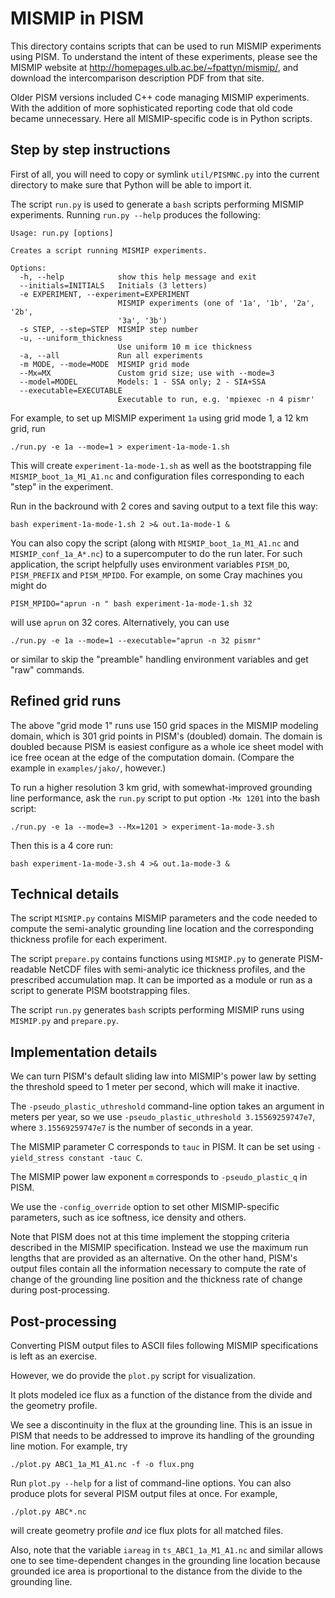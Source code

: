 MISMIP in PISM
==============

This directory contains scripts that can be used to run MISMIP experiments using PISM.  To understand the intent of these experiments, please see the MISMIP website at http://homepages.ulb.ac.be/~fpattyn/mismip/, and download the intercomparison description PDF from that site.

Older PISM versions included C++ code managing MISMIP experiments. With the addition of more sophisticated reporting code that old code became unnecessary.  Here all MISMIP-specific code is in Python scripts.

Step by step instructions
-------------------------

First of all, you will need to copy or symlink `util/PISMNC.py` into the
current directory to make sure that Python will be able to import it.

The script `run.py` is used to generate a `bash` scripts performing MISMIP
experiments.  Running `run.py --help` produces the following:

    Usage: run.py [options]

    Creates a script running MISMIP experiments.

    Options:
      -h, --help            show this help message and exit
      --initials=INITIALS   Initials (3 letters)
      -e EXPERIMENT, --experiment=EXPERIMENT
                            MISMIP experiments (one of '1a', '1b', '2a', '2b',
                            '3a', '3b')
      -s STEP, --step=STEP  MISMIP step number
      -u, --uniform_thickness
                            Use uniform 10 m ice thickness
      -a, --all             Run all experiments
      -m MODE, --mode=MODE  MISMIP grid mode
      --Mx=MX               Custom grid size; use with --mode=3
      --model=MODEL         Models: 1 - SSA only; 2 - SIA+SSA
      --executable=EXECUTABLE
                            Executable to run, e.g. 'mpiexec -n 4 pismr'

For example, to set up MISMIP experiment `1a` using grid mode 1, a 12 km grid, run

    ./run.py -e 1a --mode=1 > experiment-1a-mode-1.sh

This will create `experiment-1a-mode-1.sh` as well as the bootstrapping file
`MISMIP_boot_1a_M1_A1.nc` and configuration files corresponding to each "step"
in the experiment.

Run in the backround with 2 cores and saving output to a text file this way:

    bash experiment-1a-mode-1.sh 2 >& out.1a-mode-1 &

You can also copy the script (along with
`MISMIP_boot_1a_M1_A1.nc` and `MISMIP_conf_1a_A*.nc`) to a supercomputer to
do the run later.  For such application, the script helpfully uses environment variables `PISM_DO`,
`PISM_PREFIX` and `PISM_MPIDO`. For example, on some Cray machines you might do

    PISM_MPIDO="aprun -n " bash experiment-1a-mode-1.sh 32

will use `aprun` on 32 cores.  Alternatively, you can use

    ./run.py -e 1a --mode=1 --executable="aprun -n 32 pismr"

or similar to skip the "preamble" handling environment variables and get "raw"
commands.


Refined grid runs
-----------------

The above "grid mode 1" runs use 150 grid spaces in the MISMIP modeling domain,
which is 301 grid points in PISM's (doubled) domain.  The domain is doubled because
PISM is easiest configure as a whole ice sheet model with ice free ocean at the
edge of the computation domain.  (Compare the example in `examples/jako/`, however.)

To run a higher resolution 3 km grid, with somewhat-improved grounding line 
performance, ask the `run.py` script to put option `-Mx 1201` into the bash
script:

    ./run.py -e 1a --mode=3 --Mx=1201 > experiment-1a-mode-3.sh

Then this is a 4 core run:

    bash experiment-1a-mode-3.sh 4 >& out.1a-mode-3 &


Technical details
-----------------

The script `MISMIP.py` contains MISMIP parameters and the code needed to
compute the semi-analytic grounding line location and the corresponding
thickness profile for each experiment.

The script `prepare.py` contains functions using `MISMIP.py` to generate
PISM-readable NetCDF files with semi-analytic ice thickness profiles, and
the prescribed accumulation map. It can be imported as a module or run
as a script to generate PISM bootstrapping files.

The script `run.py` generates `bash` scripts performing MISMIP runs using
`MISMIP.py` and `prepare.py`.

Implementation details
----------------------

We can turn PISM's default sliding law into MISMIP's power law by setting the
threshold speed to 1 meter per second, which will make it inactive.

The `-pseudo_plastic_uthreshold` command-line option takes an argument in meters per year, so we use `-pseudo_plastic_uthreshold 3.15569259747e7`, where `3.15569259747e7` is the number of seconds in a year.

The MISMIP parameter C corresponds to `tauc` in PISM. It can be set using `-yield_stress constant -tauc C`.

The MISMIP power law exponent `m` corresponds to `-pseudo_plastic_q` in PISM.

We use the `-config_override` option to set other MISMIP-specific parameters, such as ice softness, ice density and others.

Note that PISM does not at this time implement the stopping criteria described in the MISMIP specification.  Instead we use the maximum run lengths that are provided as an alternative. On the other hand, PISM's output files contain all the information necessary to compute the rate of change of the grounding line position and the thickness rate of change during post-processing.

Post-processing
---------------

Converting PISM output files to ASCII files following MISMIP
specifications is left as an exercise.

However, we do provide the `plot.py` script for visualization.

It plots modeled ice flux as a function of the distance from the divide and the geometry profile.

We see a discontinuity in the flux at the grounding
line. This is an issue in PISM that needs to be addressed to improve its
handling of the grounding line motion. For example, try

    ./plot.py ABC1_1a_M1_A1.nc -f -o flux.png

Run `plot.py --help` for a list of command-line options. You can also produce plots for several PISM output files at once. For example,

    ./plot.py ABC*.nc

will create geometry profile *and* ice flux plots for all matched files.

Also, note that the variable `iareag` in `ts_ABC1_1a_M1_A1.nc` and similar
allows one to see time-dependent changes in the grounding line location
because grounded ice area is proportional to the distance from the divide to the
grounding line.
